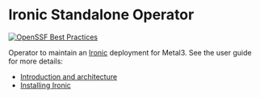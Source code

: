 # Ironic Standalone Operator

[![OpenSSF Best Practices](https://www.bestpractices.dev/projects/9986/badge)](https://www.bestpractices.dev/projects/9986)

Operator to maintain an [Ironic][ironic] deployment for Metal3. See the user
guide for more details:

* [Introduction and architecture](https://book.metal3.io/irso/introduction)
* [Installing Ironic](https://book.metal3.io/irso/install-basics)

[ironic]: https://ironicbaremetal.org/
